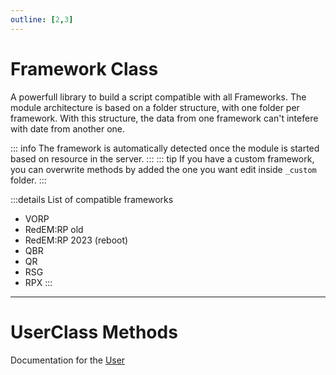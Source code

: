 ```yaml
---
outline: [2,3]
---
```

# Framework Class

A powerfull library to build a script compatible with all Frameworks. The module architecture is based on a folder structure, with one folder per framework.
With this structure, the data from one framework can't intefere with date from another one. 

::: info
The framework is automatically detected once the module is started based on resource in the server.
:::
::: tip
If you have a custom framework, you can overwrite methods by added the one you want edit inside `_custom` folder.
:::

:::details List of compatible frameworks
* VORP
* RedEM:RP old
* RedEM:RP 2023 (reboot)
* QBR
* QR
* RSG
* RPX
:::


<!--@include: ./autodoc/autodoc_framework_bridge_functions.md#group_2-->



---



# UserClass Methods
Documentation for the [User](./user.md) 